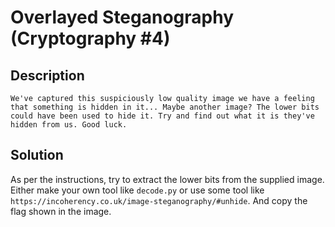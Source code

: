 # Overlayed Steganography (Cryptography #4)

## Description
```
We've captured this suspiciously low quality image we have a feeling that something is hidden in it... Maybe another image? The lower bits could have been used to hide it. Try and find out what it is they've hidden from us. Good luck.
```

## Solution
As per the instructions, try to extract the lower bits from the supplied image.
Either make your own tool like `decode.py` or use some tool like `https://incoherency.co.uk/image-steganography/#unhide`.
And copy the flag shown in the image.